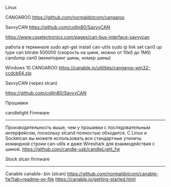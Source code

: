 Linux

CANGAROO
https://github.com/normaldotcom/cangaroo

SavvyCAN
https://github.com/collin80/SavvyCAN

https://www.csselectronics.com/pages/can-bus-interface-savvycan



работа в терминале
sudo apt-get install can-utils
sudo ip link set can0 up type can bitrate 500000 (скорость на шине, можно от 10кб до 1Мб)
candump can0 (мониторинг шины, номер шины)




Windows 10
CANGAROO
https://canable.io/utilities/cangaroo-win32-ccdcb64.zip

SavvyCAN (через slcan)

https://github.com/collin80/SavvyCAN




Прошивки


candlelight Firmware

-----------------------

Производительность выше, чем у прошивки с последовательным интерфейсом, поскольку slcand полностью обходится. 
С Linux и Socketcan вы можете использовать все стандартные утилиты командной строки can-utils и даже Wireshark для взаимодействия с шиной. 
https://github.com/candle-usb/candleLight_fw






Stock slcan firmware

-----------------------

Canable canable-.bin (slcan)
https://github.com/normaldotcom/canable-fw?tab=readme-ov-file
https://canable.io/getting-started.html
